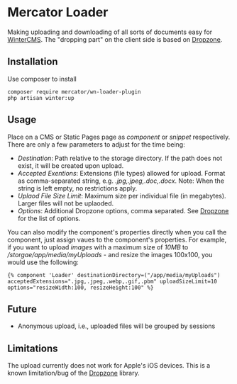 # Mercator Loader
Making uploading and downloading of all sorts of documents easy for [WinterCMS](https://wintercms.com).
The "dropping part" on the client side is based on [Dropzone](https://www.dropzonejs.com).

## Installation
Use composer to install

```
composer require mercator/wn-loader-plugin
php artisan winter:up
```

## Usage
Place on a CMS or Static Pages page as *component* or *snippet* respectively. There are only a few parameters to 
adjust for the time being:
- *Destination*: Path relative to the storage directory. If the path does not exist, it will be created upon upload.
- *Accepted Exentions*: Extensions (file types) allowed for upload. Format as comma-separated string, e.g. *.jpg,.jpeg,.doc,.docx*. 
Note: When the string is left empty, no restrictions apply.
- *Uplaod File Size Limit*: Maximum size per individual file (in megabytes). Larger files will not be uplaoded.
- *Options*: Additional Dropzone options, comma separated. See [Dropzone](https://www.dropzonejs.com) for the list of options.

You can also modify the component's properties directly when you call the component, just assign vaues to the
component's properties. For example, if you want to upload *images* with a maximum size of *10MB* to */storgae/app/media/myUploads* - and resize the images 100x100,
you would use the following:

```
{% component 'Loader' destinationDirectory=("/app/media/myUploads") acceptedExtensions=".jpg,.jpeg,.webp,.gif,.pbm" uploadSizeLimit=10 options="resizeWidth:100, resizeHeight:100" %}
```
## Future
- Anonymous upload, i.e., uploaded files will be grouped by sessions

## Limitations
The upload currently does not work for Apple's iOS devices. This is a known limitation/bug of the [Dropzone](https://www.dropzonejs.com) library.


